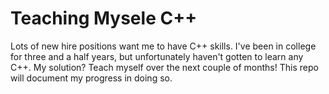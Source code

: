 # Teaching Mysele C++
Lots of new hire positions want me to have C++ skills. I've been in college for three and a half years, but unfortunately haven't gotten to learn any C++. My solution? Teach myself over the next couple of months! This repo will document my progress in doing so.
